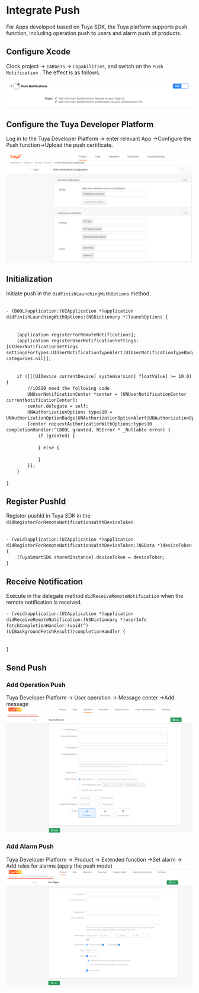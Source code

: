 # Integrate Push

For Apps developed based on Tuya SDK, the Tuya platform supports push function, including operation push to users and alarm push of products. 

## Configure Xcode

Clock project -> `TARGETS` -> `Capabilities`, and switch on the `Push Notification` . The effect is as follows.

![ios-push](./images/ios-push.png)

## Configure the Tuya Developer Platform

Log in to the Tuya Developer Platform -> enter relevant App ->Configure the Push function->Upload the push certificate.

![ios-push-setting](./images/ios-push-setting.png)

## Initialization

Initiate push in the `didFinishLaunchingWithOptions` method. 

```objc
    
- (BOOL)application:(UIApplication *)application didFinishLaunchingWithOptions:(NSDictionary *)launchOptions {
    
    
    [application registerForRemoteNotifications];
    [application registerUserNotificationSettings:[UIUserNotificationSettings settingsForTypes:UIUserNotificationTypeAlert|UIUserNotificationTypeBadge|UIUserNotificationTypeSound categories:nil]];
    
    
    if ([[[UIDevice currentDevice] systemVersion] floatValue] >= 10.0) {
        //iOS10 need the following code
        UNUserNotificationCenter *center = [UNUserNotificationCenter currentNotificationCenter];
        center.delegate = self;
        UNAuthorizationOptions types10 = UNAuthorizationOptionBadge|UNAuthorizationOptionAlert|UNAuthorizationOptionSound;
        [center requestAuthorizationWithOptions:types10 completionHandler:^(BOOL granted, NSError * _Nullable error) {
            if (granted) {
                
            } else {
                
            }
        }];
    }
    
}

```

## Register PushId

Register pushId in Tuya SDK in the `didRegisterForRemoteNotificationsWithDeviceToken`. 

```objc

- (void)application:(UIApplication *)application didRegisterForRemoteNotificationsWithDeviceToken:(NSData *)deviceToken {
    [TuyaSmartSDK sharedInstance].deviceToken = deviceToken;
}

```

## Receive Notification

Execute in the delegate method `didReceiveRemoteNotification` when the remote notification is received. 


```objc
- (void)application:(UIApplication *)application didReceiveRemoteNotification:(NSDictionary *)userInfo fetchCompletionHandler:(void(^)(UIBackgroundFetchResult))completionHandler {


}
```

## Send Push

### Add Operation Push

Tuya Developer Platform -> User operation -> Message center ->Add message
![ios-push-setting](./images/ios-push-setting-operation.png)

### Add Alarm Push

Tuya Developer Platform -> Product -> Extended function ->Set alarm -> Add rules for alarms (apply the push mode)
![ios-push-setting](./images/ios-push-setting-warning.png)